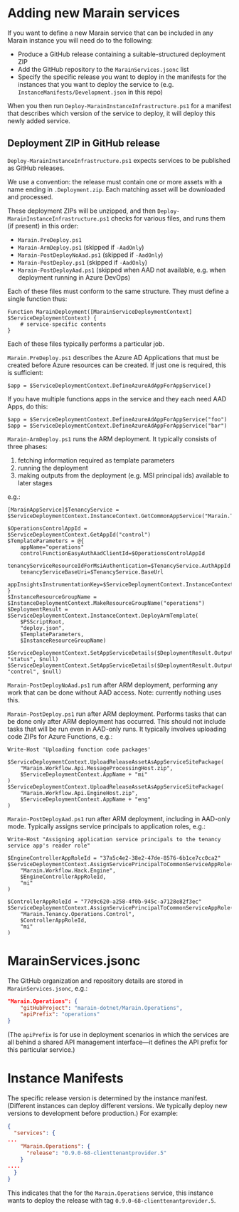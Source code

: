 # Adding new Marain services

If you want to define a new Marain service that can be included in any Marain instance you will need do to the following:

 - Produce a GitHub release containing a suitable-structured deployment ZIP
 - Add the GitHub repository to the `MarainServices.jsonc` list
 - Specify the specific release you want to deploy in the manifests for the instances that you want to deploy the service to (e.g. `InstanceManifests/Development.json` in this repo)

 When you then run `Deploy-MarainInstanceInfrastructure.ps1` for a manifest that describes which version of the service to deploy, it will deploy this newly added service.

 ## Deployment ZIP in GitHub release

`Deploy-MarainInstanceInfrastructure.ps1` expects services to be published as GitHub releases. 

We use a convention: the release must contain one or more assets with a name ending in `.Deployment.zip`. Each matching asset will be downloaded and processed.

These deployment ZIPs will be unzipped, and then `Deploy-MarainInstanceInfrastructure.ps1` checks for various files, and runs them (if present) in this order:

 - `Marain.PreDeploy.ps1`
 - `Marain-ArmDeploy.ps1` (skipped if `-AadOnly`)
 - `Marain-PostDeployNoAad.ps1` (skipped if `-AadOnly`)
 - `Marain-PostDeploy.ps1` (skipped if `-AadOnly`)
 - `Marain-PostDeployAad.ps1` (skipped when AAD not available, e.g. when deployment running in Azure DevOps)

Each of these files must conform to the same structure. They must define a single function thus:

```
Function MarainDeployment([MarainServiceDeploymentContext] $ServiceDeploymentContext) {
    # service-specific contents
}
```

Each of these files typically performs a particular job.

`Marain.PreDeploy.ps1` describes the Azure AD Applications that must be created before Azure resources can be created. If just one is required, this is sufficient:

```
$app = $ServiceDeploymentContext.DefineAzureAdAppForAppService()
```

If you have multiple functions apps in the service and they each need AAD Apps, do this:

```
$app = $ServiceDeploymentContext.DefineAzureAdAppForAppService("foo")
$app = $ServiceDeploymentContext.DefineAzureAdAppForAppService("bar")
```


`Marain-ArmDeploy.ps1` runs the ARM deployment. It typically consists of three phases:

 1. fetching information required as template parameters
 2. running the deployment
 3. making outputs from the deployment (e.g. MSI principal ids) available to later stages

e.g.:

```
[MarainAppService]$TenancyService = $ServiceDeploymentContext.InstanceContext.GetCommonAppService("Marain.Tenancy")

$OperationsControlAppId = $ServiceDeploymentContext.GetAppId("control")
$TemplateParameters = @{
    appName="operations"
    controlFunctionEasyAuthAadClientId=$OperationsControlAppId
    tenancyServiceResourceIdForMsiAuthentication=$TenancyService.AuthAppId
    tenancyServiceBaseUri=$TenancyService.BaseUrl
    appInsightsInstrumentationKey=$ServiceDeploymentContext.InstanceContext.ApplicationInsightsInstrumentationKey
}
$InstanceResourceGroupName = $InstanceDeploymentContext.MakeResourceGroupName("operations")
$DeploymentResult = $ServiceDeploymentContext.InstanceContext.DeployArmTemplate(
    $PSScriptRoot,
    "deploy.json",
    $TemplateParameters,
    $InstanceResourceGroupName)

$ServiceDeploymentContext.SetAppServiceDetails($DeploymentResult.Outputs.controlFunctionServicePrincipalId.Value, "status", $null)
$ServiceDeploymentContext.SetAppServiceDetails($DeploymentResult.Outputs.statusFunctionServicePrincipalId.Value, "control", $null)
```

`Marain-PostDeployNoAad.ps1` run after ARM deployment, performing any work that can be done without AAD access. Note: currently nothing uses this.


`Marain-PostDeploy.ps1` run after ARM deployment. Performs tasks that can be done only after ARM deployment has occurred. This should not include tasks that will be run even in AAD-only runs. It typically involves uploading code ZIPs for Azure Functions, e.g.:

```
Write-Host 'Uploading function code packages'

$ServiceDeploymentContext.UploadReleaseAssetAsAppServiceSitePackage(
    "Marain.Workflow.Api.MessageProcessingHost.zip",
    $ServiceDeploymentContext.AppName + "mi"
)
$ServiceDeploymentContext.UploadReleaseAssetAsAppServiceSitePackage(
    "Marain.Workflow.Api.EngineHost.zip",
    $ServiceDeploymentContext.AppName + "eng"
)

```


`Marain-PostDeployAad.ps1` run after ARM deployment, including in AAD-only mode. Typically assigns service principals to application roles, e.g.:

```
Write-Host "Assigning application service principals to the tenancy service app's reader role"

$EngineControllerAppRoleId = "37a5c4e2-38e2-47de-8576-6b1ce7cc0ca2"
$ServiceDeploymentContext.AssignServicePrincipalToCommonServiceAppRole(
    "Marain.Workflow.Hack.Engine",
    $EngineControllerAppRoleId,
    "mi"
)

$ControllerAppRoleId = "77d9c620-a258-4f0b-945c-a7128e82f3ec"
$ServiceDeploymentContext.AssignServicePrincipalToCommonServiceAppRole(
    "Marain.Tenancy.Operations.Control",
    $ControllerAppRoleId,
    "mi"
)
```


# MarainServices.jsonc

The GitHub organization and repository details are stored in `MarainServices.jsonc`, e.g.:

```json
"Marain.Operations": {
    "gitHubProject": "marain-dotnet/Marain.Operations",
    "apiPrefix": "operations"
}
```

(The `apiPrefix` is for use in deployment scenarios in which the services are all behind a shared API management interface—it defines the API prefix for this particular service.)


# Instance Manifests

The specific release version is determined by the instance manifest. (Different instances can deploy different versions. We typically deploy new versions to development before production.) For example:

```json
{
  "services": {
...
    "Marain.Operations": {
      "release": "0.9.0-68-clienttenantprovider.5"
    }
....
  }
}
```

This indicates that the for the `Marain.Operations` service, this instance wants to deploy the release with tag `0.9.0-68-clienttenantprovider.5`.
